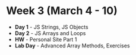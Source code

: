 # Week 3 (March 4 - 10)
* **Day 1** - JS Strings, JS Objects
* **Day 2** - JS Arrays and Loops
* **HW** - Personal Site Part 1
* **Lab Day** - Advanced Array Methods, Exercises